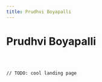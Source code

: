 ```yaml
---
title: Prudhvi Boyapalli
---
```


<head>
  <title>Prudhvi Boyapalli</title>
</head>

# Prudhvi Boyapalli

```



// TODO: cool landing page
```